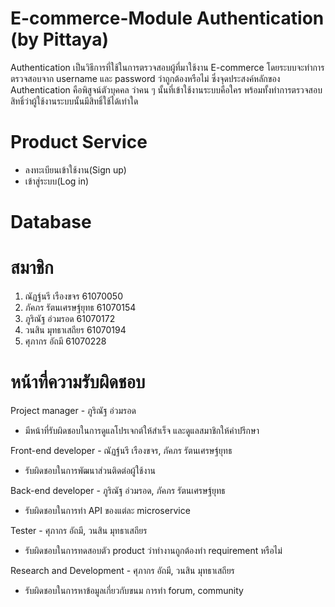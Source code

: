 # E-commerce-Module Authentication (by Pittaya)
Authentication เป็นวิธีการที่ใช้ในการตรวจสอบผู้ที่มาใช้งาน E-commerce โดยระบบจะทำการตรวจสอบจาก username และ password ว่าถูกต้องหรือไม่ ซึ่งจุดประสงค์หลักของ Authentication คือพิสูจน์ตัวบุคคล ว่าคน ๆ นั้นที่เข้าใช้งานระบบคือใคร พร้อมทั้งทำการตรวจสอบสิทธิ์ว่าผู้ใช้งานระบบนั้นมีสิทธิ์ใช้ได้เท่าใด

# Product Service
- ลงทะเบียนเข้าใช้งาน(Sign up)
- เข้าสู่ระบบ(Log in)

# Database

# สมาชิก
1. ณัฏฐ์นรี เรืองขจร 61070050
2. ภัคภร รัตนเศรษฐ์ยุทธ 61070154
3. ภูริณัฐ อ่วมรอด 61070172
4. วนสิน มุทธาเสถียร 61070194
5. ศุภากร อัถมี 61070228

# หน้าที่ความรับผิดชอบ
Project manager - ภูริณัฐ อ่วมรอด  
- มีหน้าที่รับผิดชอบในการดูแลโปรเจกต์ให้สำเร็จ และดูแลสมาชิกให้คำปรึกษา
 
Front-end developer - ณัฏฐ์นรี เรืองขจร, ภัคภร รัตนเศรษฐ์ยุทธ
- รับผิดชอบในการพัฒนาส่วนติดต่อผู้ใช้งาน

Back-end developer - ภูริณัฐ อ่วมรอด, ภัคภร รัตนเศรษฐ์ยุทธ
- รับผิดชอบในการทำ API ของแต่ละ microservice

Tester - ศุภากร อัถมี, วนสิน มุทธาเสถียร
- รับผิดชอบในการทดสอบตัว product ว่าทำงานถูกต้องทำ requirement หรือไม่

Research and Development - ศุภากร อัถมี, วนสิน มุทธาเสถียร
- รับผิดชอบในการหาข้อมูลเกี่ยวกับขนม การทำ forum, community
